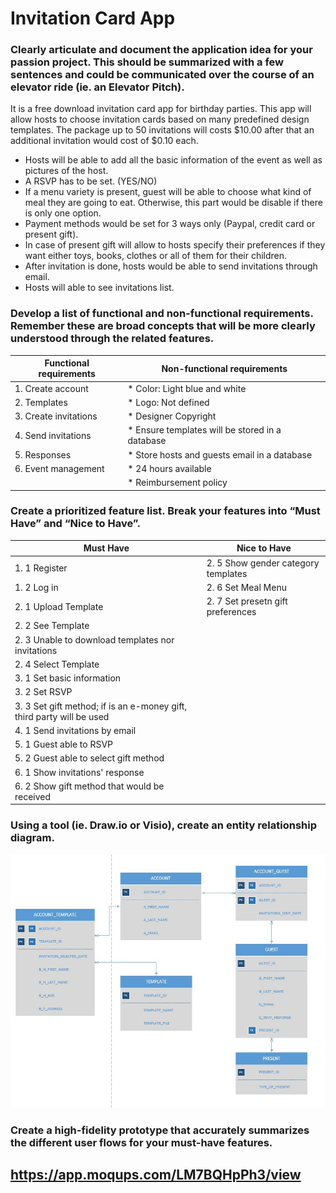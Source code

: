 # Invitation Card App

### Clearly articulate and document the application idea for your passion project. This should be summarized with a few sentences and could be communicated over the course of an elevator ride (ie. an Elevator Pitch).

It is a free download invitation card app for birthday parties. This app will allow hosts to choose invitation cards based on many predefined design templates. The package up to 50 invitations will costs $10.00 after that an additional invitation would cost of $0.10 each.

* Hosts will be able to add all the basic information of the event as well as pictures of the host. 
* A RSVP has to be set. (YES/NO)
* If a menu variety is present, guest will be able to choose what kind of meal they are going to eat. Otherwise, this part would be disable if there is only one option.
* Payment methods would be set for 3 ways only (Paypal, credit card or present gift).
* In case of present gift will allow to hosts specify their preferences if they want either toys, books, clothes or all of them for their children.
* After invitation is done, hosts would be able to send invitations through email.
* Hosts will able to see invitations list.

### Develop a list of functional and non-functional requirements. Remember these are broad concepts that will be more clearly understood through the related features.

| Functional requirements   | Non-functional requirements                       |
| ---                       | ---                                               |
| 1. Create account         | *	Color: Light blue and white                     |
| 2. Templates              | * Logo: Not defined                               |
| 3. Create invitations     | * Designer Copyright                              |
| 4. Send invitations       | * Ensure templates will be stored in a database   |
| 5. Responses              | * Store hosts and guests email in a database      |
| 6. Event management       | * 24 hours available                              |
|                           | * Reimbursement policy                            |

### Create a prioritized feature list. Break your features into “Must Have” and “Nice to Have”.

| Must Have                                         | Nice to Have                        |
| ---                                               | ---                                 |
| 1. 1 Register                                     | 2. 5 Show gender category templates |
| 1. 2 Log in                                       | 2. 6 Set Meal Menu                  |
| 2. 1 Upload Template                              | 2. 7 Set presetn gift preferences   |
| 2. 2 See Template                                 |                                     |
| 2. 3 Unable to download templates nor invitations |                                     |
| 2. 4 Select Template                              |                                     |
| 3. 1 Set basic information                        |                                     |
| 3. 2 Set RSVP                                     |                                     |
| 3. 3 Set gift method; if is an e-money gift, third party will be used |                 |
| 4. 1 Send invitations by email                    |                                     |
| 5. 1 Guest able to RSVP                           |                                     |
| 5. 2 Guest able to select gift method             |                                     |
| 6. 1 Show invitations' response                   |                                     |
| 6. 2 Show gift method that would be received      |                                     |

### Using a tool (ie. Draw.io or Visio), create an entity relationship diagram.

![ERD](/images/ERD.jpg)

### Create a high-fidelity prototype that accurately summarizes the different user flows for your must-have features.

## https://app.moqups.com/LM7BQHpPh3/view